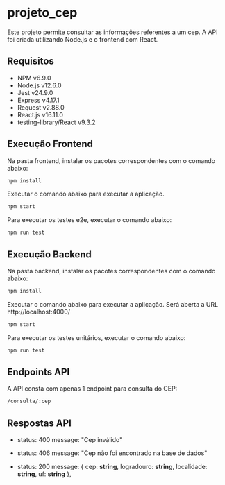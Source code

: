 # projeto_cep

Este projeto permite consultar as informações referentes a um cep. 
A API foi criada utilizando Node.js e o frontend com React.

## Requisitos
  - NPM v6.9.0
  - Node.js v12.6.0
  - Jest v24.9.0
  - Express v4.17.1
  - Request v2.88.0
  - React.js v16.11.0
  - testing-library/React v9.3.2

## Execução Frontend

Na pasta frontend, instalar os pacotes correspondentes com o comando abaixo: 
```bash
npm install
```
Executar o comando abaixo para executar a aplicação.
```bash
npm start
```

Para executar os testes e2e, executar o comando abaixo:
```bash
npm run test
```

## Execução Backend

Na pasta backend, instalar os pacotes correspondentes com o comando abaixo: 
```bash
npm install
```
Executar o comando abaixo para executar a aplicação. Será aberta a URL http://localhost:4000/
```bash
npm start
```
Para executar os testes unitários, executar o comando abaixo:
```bash
npm run test
```

## Endpoints API

A API consta com apenas 1 endpoint para consulta do CEP:
```bash
/consulta/:cep
```

## Respostas API

 - status: 400
message: "Cep inválido"




 - status: 406
message: "Cep não foi encontrado na base de dados"




 - status: 200
message: {
        cep: **string**,
        logradouro: **string**,
        localidade: **string**,
        uf: **string**
      },



